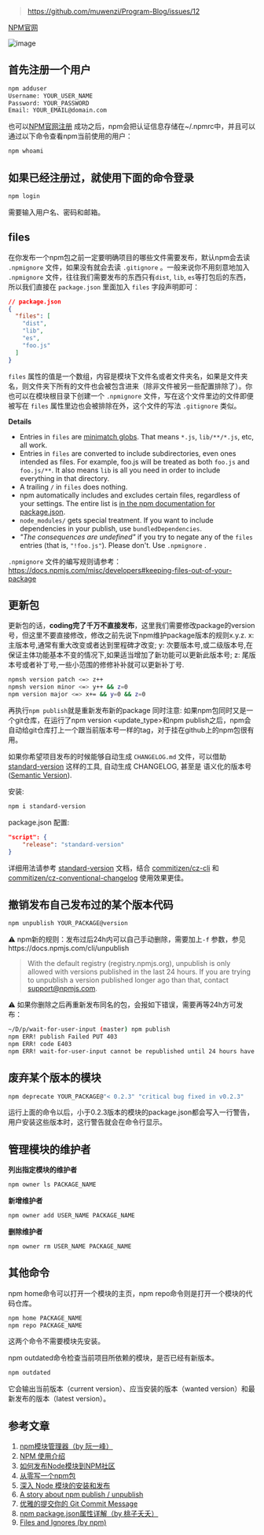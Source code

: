 > https://github.com/muwenzi/Program-Blog/issues/12

[NPM官网](https://www.npmjs.com/)

![image](https://cloud.githubusercontent.com/assets/12554487/18139129/a47e1d1c-6fe2-11e6-9fa4-48a320ad5b83.png)

## 首先注册一个用户

```sh
npm adduser
Username: YOUR_USER_NAME
Password: YOUR_PASSWORD
Email: YOUR_EMAIL@domain.com
```

也可以[NPM官网注册](https://www.npmjs.com/signup)
成功之后，npm会把认证信息存储在~/.npmrc中，并且可以通过以下命令查看npm当前使用的用户：

```sh
npm whoami
```

## 如果已经注册过，就使用下面的命令登录

```sh
npm login
```

需要输入用户名、密码和邮箱。

## files

在你发布一个npm包之前一定要明确项目的哪些文件需要发布，默认npm会去读 `.npmignore` 文件，如果没有就会去读 `.gitignore` 。一般来说你不用刻意地加入 `.npmignore` 文件，往往我们需要发布的东西只有`dist`, `lib`, `es`等打包后的东西，所以我们直接在 `package.json` 里面加入 `files` 字段声明即可：

```json
// package.json
{
  "files": [
    "dist",
    "lib",
    "es",
    "foo.js"
  ]
}
```

`files` 属性的值是一个数组，内容是模块下文件名或者文件夹名，如果是文件夹名，则文件夹下所有的文件也会被包含进来（除非文件被另一些配置排除了）。你也可以在模块根目录下创建一个 `.npmignore` 文件，写在这个文件里边的文件即便被写在 `files` 属性里边也会被排除在外，这个文件的写法 `.gitignore` 类似。

**Details**
- Entries in `files` are [minimatch globs](https://www.npmjs.com/package/minimatch). That means `*.js`, `lib/**/*.js`, etc, all work.
- Entries in `files` are converted to include subdirectories, even ones intended as files. For example, foo.js will be treated as both `foo.js` and `foo.js/**`. It also means `lib` is all you need in order to include everything in that directory.
- A trailing `/` in `files` does nothing.
- npm automatically includes and excludes certain files, regardless of your settings. The entire list is [in the npm documentation for package.json](https://docs.npmjs.com/files/package.json#files).
- `node_modules/` gets special treatment. If you want to include dependencies in your publish, use `bundledDependencies`.
- *"The consequences are undefined"* if you try to negate any of the `files` entries (that is, `"!foo.js"`). Please don't. Use `.npmignore` .

`.npmignore` 文件的编写规则请参考：https://docs.npmjs.com/misc/developers#keeping-files-out-of-your-package

## 更新包

更新包的话，**coding完了千万不直接发布**，这里我们需要修改package的version号，但这里不要直接修改，修改之前先说下npm维护package版本的规则x.y.z.
x: 主版本号,通常有重大改变或者达到里程碑才改变;
y: 次要版本号,或二级版本号,在保证主体功能基本不变的情况下,如果适当增加了新功能可以更新此版本号;
z: 尾版本号或者补丁号,一些小范围的修修补补就可以更新补丁号.

```sh
npmsh version patch <=> z++
npmsh version minor <=> y++ && z=0
npm version major <=> x+= && y=0 && z=0
```

再执行`npm publish`就是重新发布新的package
同时注意:
如果npm包同时又是一个git仓库，在运行了npm version <update_type>和npm publish之后，npm会自动给git仓库打上一个跟当前版本号一样的tag，对于挂在github上的npm包很有用。

如果你希望项目发布的时候能够自动生成 `CHANGELOG.md` 文件，可以借助 [standard-version](https://github.com/conventional-changelog/standard-version) 这样的工具, 自动生成 CHANGELOG, 甚至是 语义化的版本号([Semantic Version](https://semver.org/lang/zh-CN/)).

安装:

```sh
npm i standard-version
```

package.json 配置:

```json
"script": {
    "release": "standard-version"
}
```

详细用法请参考 [standard-version](https://github.com/conventional-changelog/standard-version) 文档，结合 [commitizen/cz-cli](https://github.com/commitizen/cz-cli) 和 [commitizen/cz-conventional-changelog](https://github.com/commitizen/cz-conventional-changelog) 使用效果更佳。

## 撤销发布自己发布过的某个版本代码

```sh
npm unpublish YOUR_PACKAGE@version
```

:warning: npm新的规则：发布过后24h内可以自己手动删除，需要加上`-f` 参数，参见https://docs.npmjs.com/cli/unpublish
>With the default registry (registry.npmjs.org), unpublish is only allowed with versions published in the last 24 hours. If you are trying to unpublish a version published longer ago than that, contact support@npmjs.com.

:warning: 如果你删除之后再重新发布同名的包，会报如下错误，需要再等24h方可发布：

```sh
~/D/p/wait-for-user-input (master) npm publish
npm ERR! publish Failed PUT 403
npm ERR! code E403
npm ERR! wait-for-user-input cannot be republished until 24 hours have passed. : wait-for-user-input
```

## 废弃某个版本的模块

```sh
npm deprecate YOUR_PACKAGE@"< 0.2.3" "critical bug fixed in v0.2.3"
```

运行上面的命令以后，小于0.2.3版本的模块的package.json都会写入一行警告，用户安装这些版本时，这行警告就会在命令行显示。

## 管理模块的维护者

**列出指定模块的维护者**

```sh
npm owner ls PACKAGE_NAME
```

**新增维护者**

```sh
npm owner add USER_NAME PACKAGE_NAME
```

**删除维护者**

```sh
npm owner rm USER_NAME PACKAGE_NAME
```

## 其他命令

npm home命令可以打开一个模块的主页，npm repo命令则是打开一个模块的代码仓库。

```sh
npm home PACKAGE_NAME
npm repo PACKAGE_NAME
```

这两个命令不需要模块先安装。

npm outdated命令检查当前项目所依赖的模块，是否已经有新版本。

```sh
npm outdated
```

它会输出当前版本（current version）、应当安装的版本（wanted version）和最新发布的版本（latest version）。

## 参考文章

1. [npm模块管理器（by 阮一峰）](http://javascript.ruanyifeng.com/nodejs/npm.html)
1. [NPM 使用介绍](http://www.runoob.com/nodejs/nodejs-npm.html)
1. [如何发布Node模块到NPM社区](http://weizhifeng.net/how-to-publish-a-node-module.html)
1. [从零写一个npm包](http://warjiang.github.io/devcat/2016/05/02/%E4%BB%8E%E9%9B%B6%E5%86%99%E4%B8%80%E4%B8%AAnpm%E5%8C%85/)
1. [深入 Node 模块的安装和发布](https://segmentfault.com/a/1190000004221514)
1. [A story about npm publish / unpublish](https://christianfei.com/posts/a-story-about-npm-publish-unpublish/)
1. [优雅的提交你的 Git Commit Message](https://zhuanlan.zhihu.com/p/34223150)
1. [npm package.json属性详解（by 桃子夭夭）](https://www.cnblogs.com/tzyy/p/5193811.html)
1. [Files and Ignores (by npm)](https://github.com/npm/npm/wiki/Files-and-Ignores)
